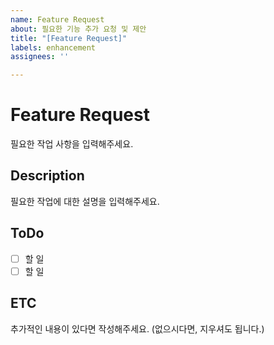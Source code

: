 ```yaml
---
name: Feature Request
about: 필요한 기능 추가 요청 및 제안
title: "[Feature Request]"
labels: enhancement
assignees: ''

---
```


# Feature Request

필요한 작업 사항을 입력해주세요.

## Description

필요한 작업에 대한 설명을 입력해주세요.

## ToDo

- [ ] 할 일
- [ ] 할 일

## ETC

추가적인 내용이 있다면 작성해주세요. (없으시다면, 지우셔도 됩니다.)
